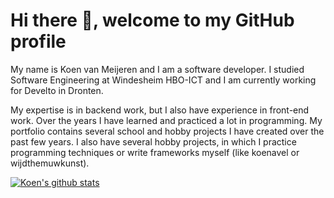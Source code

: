 # Hi there 👋, welcome to my GitHub profile

My name is Koen van Meijeren and I am a software developer. 
I studied Software Engineering at Windesheim HBO-ICT and I am currently working for Develto in Dronten.

My expertise is in backend work, but I also have experience in front-end work. 
Over the years I have learned and practiced a lot in programming. 
My portfolio contains several school and hobby projects I have created over the past few years. 
I also have several hobby projects, in which I practice programming techniques or write frameworks myself (like koenavel or wijdthemuwkunst).

[![Koen's github stats](https://github-readme-stats.vercel.app/api?username=koenvanmeijeren&show_icons=true&theme=transparent&count_private=true)](https://github.com/koenvanmeijeren/)

